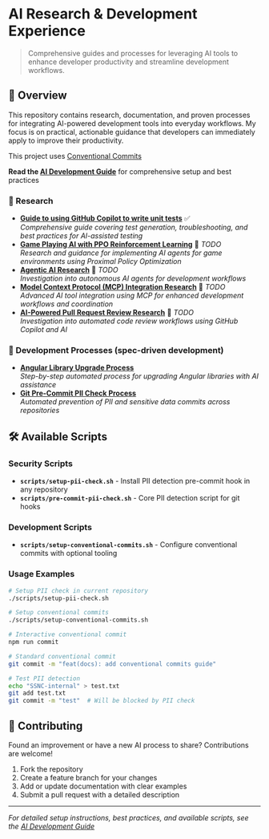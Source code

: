 # AI Research & Development Experience

> Comprehensive guides and processes for leveraging AI tools to enhance developer productivity and streamline development workflows.

## 🎯 Overview

This repository contains research, documentation, and proven processes for integrating AI-powered development tools into everyday workflows. My focus is on practical, actionable guidance that developers can immediately apply to improve their productivity.

This project uses [Conventional Commits](docs/conventional-commits.md)

**Read the [AI Development Guide](docs/ai-development-guide.md)** for comprehensive setup and best practices

### 🔬 Research

- **[Guide to using GitHub Copilot to write unit tests](research/copilot-unit-tests.md)** ✅  
  _Comprehensive guide covering test generation, troubleshooting, and best practices for AI-assisted testing_
- **[Game Playing AI with PPO Reinforcement Learning](research/ppo-reinforement-learning.md)** 🚧 _TODO_  
  _Research and guidance for implementing AI agents for game environments using Proximal Policy Optimization_
- **[Agentic AI Research](research/agentic-ai-research.md)** 🚧 _TODO_  
  _Investigation into autonomous AI agents for development workflows_
- **[Model Context Protocol (MCP) Integration Research](research/mcp-integration-research.md)** 🚧 _TODO_  
  _Advanced AI tool integration using MCP for enhanced development workflows and coordination_
- **[AI-Powered Pull Request Review Research](research/pr-review-research.md)** 🚧 _TODO_  
  _Investigation into automated code review workflows using GitHub Copilot and AI_

### 🔄 Development Processes (spec-driven development)

- **[Angular Library Upgrade Process](processes/angular-upgrade-process.md)**  
  _Step-by-step automated process for upgrading Angular libraries with AI assistance_
- **[Git Pre-Commit PII Check Process](processes/commit-pii-check.md)**  
  _Automated prevention of PII and sensitive data commits across repositories_

## 🛠️ Available Scripts

### Security Scripts
- **`scripts/setup-pii-check.sh`** - Install PII detection pre-commit hook in any repository
- **`scripts/pre-commit-pii-check.sh`** - Core PII detection script for git hooks

### Development Scripts
- **`scripts/setup-conventional-commits.sh`** - Configure conventional commits with optional tooling

### Usage Examples
```bash
# Setup PII check in current repository
./scripts/setup-pii-check.sh

# Setup conventional commits
./scripts/setup-conventional-commits.sh

# Interactive conventional commit
npm run commit

# Standard conventional commit  
git commit -m "feat(docs): add conventional commits guide"

# Test PII detection
echo "SSNC-internal" > test.txt
git add test.txt
git commit -m "test"  # Will be blocked by PII check
```

## 🤝 Contributing

Found an improvement or have a new AI process to share? Contributions are welcome!

1. Fork the repository
2. Create a feature branch for your changes
3. Add or update documentation with clear examples
4. Submit a pull request with a detailed description

---

_For detailed setup instructions, best practices, and available scripts, see the [AI Development Guide](docs/ai-development-guide.md)_
